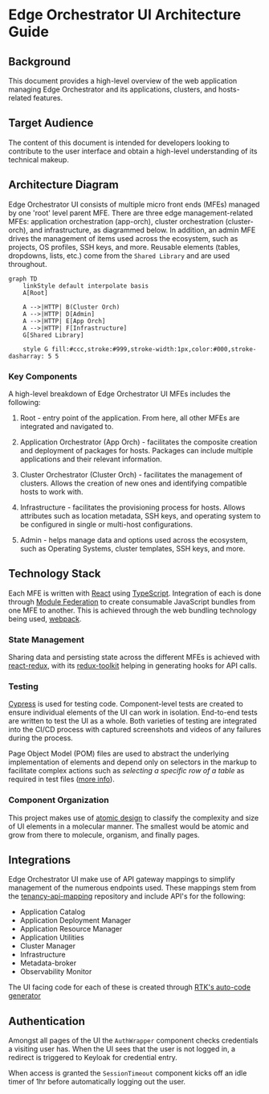 # Edge Orchestrator UI Architecture Guide

## Background

This document provides a high-level overview of the web application managing Edge Orchestrator and its applications, clusters, and hosts-related features.

## Target Audience

The content of this document is intended for developers looking to contribute to the user interface and obtain a high-level understanding of its technical makeup.

## Architecture Diagram

Edge Orchestrator UI consists of multiple micro front ends (MFEs) managed by one 'root' level parent MFE. There are three edge management-related MFEs: application orchestration (app-orch), cluster orchestration (cluster-orch), and infrastructure, as diagrammed below. In addition, an admin MFE drives the management of items used across the ecosystem, such as projects, OS profiles, SSH keys, and more. Reusable elements (tables, dropdowns, lists, etc.) come from the `Shared Library` and are used throughout.

```mermaid
graph TD
    linkStyle default interpolate basis
    A[Root]

    A -->|HTTP| B(Cluster Orch)
    A -->|HTTP| D[Admin]
    A -->|HTTP| E[App Orch]
    A -->|HTTP| F[Infrastructure]
    G[Shared Library]

    style G fill:#ccc,stroke:#999,stroke-width:1px,color:#000,stroke-dasharray: 5 5
```

### Key Components

A high-level breakdown of Edge Orchestrator UI MFEs includes the following:

1. Root - entry point of the application. From here, all other MFEs are integrated and navigated to.

2. Application Orchestrator (App Orch) - facilitates the composite creation and deployment of packages for hosts. Packages can include multiple applications and their relevant information.

3. Cluster Orchestrator (Cluster Orch) - facilitates the management of clusters. Allows the creation of new ones and identifying compatible hosts to work with.

4. Infrastructure - facilitates the provisioning process for hosts. Allows attributes such as location metadata, SSH keys, and operating system to be configured in single or multi-host configurations.

5. Admin - helps manage data and options used across the ecosystem, such as Operating Systems, cluster templates, SSH keys, and more.

## Technology Stack

Each MFE is written with [React](https://react.dev/) using [TypeScript](https://www.typescriptlang.org/). Integration of each is done through [Module Federation](https://module-federation.io/guide/start/) to create consumable JavaScript bundles from one MFE to another. This is achieved through the web bundling technology being used, [webpack](https://webpack.js.org/).

### State Management

Sharing data and persisting state across the different MFEs is achieved with [react-redux](https://react-redux.js.org/), with its [redux-toolkit](https://redux-toolkit.js.org/) helping in generating hooks for API calls.

### Testing

[Cypress](https://www.cypress.io/) is used for testing code. Component-level tests are created to ensure individual elements of the UI can work in isolation. End-to-end tests are written to test the UI as a whole. Both varieties of testing are integrated into the CI/CD process with captured screenshots and videos of any failures during the process.

Page Object Model (POM) files are used to abstract the underlying implementation of elements and depend only on selectors in the markup to facilitate complex actions such as _selecting a specific row of a table_ as required in test files ([more info](https://www.browserstack.com/guide/cypress-page-object-model)).

### Component Organization

This project makes use of [atomic design](https://bradfrost.com/blog/post/atomic-web-design/) to classify the complexity and size of UI elements in a molecular manner. The smallest would be atomic and grow from there to molecule, organism, and finally pages.

## Integrations

Edge Orchestrator UI make use of API gateway mappings to simplify management of the numerous endpoints used. These mappings stem from the [tenancy-api-mapping](https://github.com/open-edge-platform/orch-utils/tree/main/tenancy-api-mapping) repository and include API's for the following:

- Application Catalog
- Application Deployment Manager
- Application Resource Manager
- Application Utilities
- Cluster Manager
- Infrastructure
- Metadata-broker
- Observability Monitor

The UI facing code for each of these is created through [RTK's auto-code generator](https://redux-toolkit.js.org/rtk-query/usage/code-generation)

## Authentication

Amongst all pages of the UI the `AuthWrapper` component checks credentials a visiting user has. When the UI sees that the user is not logged in, a redirect is triggered to Keyloak for credential entry.

When access is granted the `SessionTimeout` component kicks off an idle timer of 1hr before automatically logging out the user.
